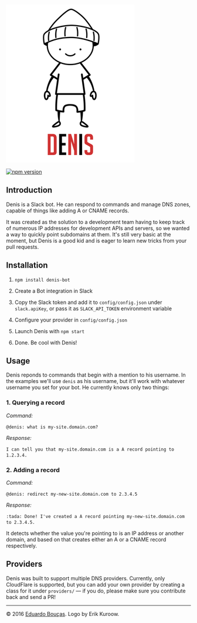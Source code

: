 ![Drawing of a boy with a hat](https://raw.githubusercontent.com/eduardoboucas/denis/master/logo.png)

[![npm version](https://badge.fury.io/js/denis-bot.svg)](https://badge.fury.io/js/denis-bot)

## Introduction

Denis is a Slack bot. He can respond to commands and manage DNS zones, capable of things like adding A or CNAME records.

It was created as the solution to a development team having to keep track of numerous IP addresses for development APIs and servers, so we wanted a way to quickly point subdomains at them. It's still very basic at the moment, but Denis is a good kid and is eager to learn new tricks from your pull requests.

## Installation

1. `npm install denis-bot`

2. Create a Bot integration in Slack

3. Copy the Slack token and add it to `config/config.json` under `slack.apiKey`, or pass it as `SLACK_API_TOKEN` environment variable

4. Configure your provider in `config/config.json`

5. Launch Denis with `npm start`

6. Done. Be cool with Denis!

## Usage

Denis reponds to commands that begin with a mention to his username. In the examples we'll use `denis` as his username, but it'll work with whatever username you set for your bot. He currently knows only two things:

### 1. Querying a record

*Command:*

```
@denis: what is my-site.domain.com?
```

*Response:*

```
I can tell you that my-site.domain.com is a A record pointing to 1.2.3.4.
```

### 2. Adding a record

*Command:*

```
@denis: redirect my-new-site.domain.com to 2.3.4.5
```

*Response:*

```
:tada: Done! I've created a A record pointing my-new-site.domain.com to 2.3.4.5.
```

It detects whether the value you're pointing to is an IP address or another domain, and based on that creates either an A or a CNAME record respectively.

## Providers

Denis was built to support multiple DNS providers. Currently, only CloudFlare is supported, but you can add your own provider by creating a class for it under `providers/` — if you do, please make sure you contribute back and send a PR!

---

© 2016 [Eduardo Bouças](https://eduardoboucas.com). Logo by Erik Kuroow.
